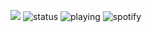 ![](https://komarev.com/ghpvc/?username=Robskan)
![status](https://api.statusbadges.me/badge/status/791957021728702464) ![playing](https://api.statusbadges.me/badge/playing/791957021728702464) ![spotify](https://api.statusbadges.me/badge/spotify/791957021728702464)
